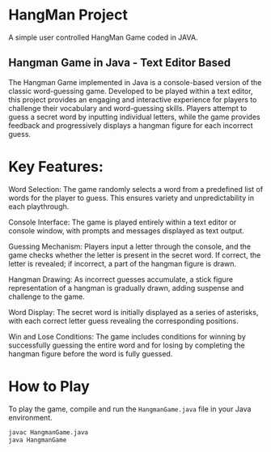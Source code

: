 # HangMan Project
A simple user controlled HangMan Game coded in JAVA.

## Hangman Game in Java - Text Editor Based

The Hangman Game implemented in Java is a console-based version of the classic word-guessing game. Developed to be played within a text editor, this project provides an engaging and interactive experience for players to challenge their vocabulary and word-guessing skills. Players attempt to guess a secret word by inputting individual letters, while the game provides feedback and progressively displays a hangman figure for each incorrect guess.

# Key Features:

Word Selection: The game randomly selects a word from a predefined list of words for the player to guess. This ensures variety and unpredictability in each playthrough.

Console Interface: The game is played entirely within a text editor or console window, with prompts and messages displayed as text output.

Guessing Mechanism: Players input a letter through the console, and the game checks whether the letter is present in the secret word. If correct, the letter is revealed; if incorrect, a part of the hangman figure is drawn.

Hangman Drawing: As incorrect guesses accumulate, a stick figure representation of a hangman is gradually drawn, adding suspense and challenge to the game.

Word Display: The secret word is initially displayed as a series of asterisks, with each correct letter guess revealing the corresponding positions.

Win and Lose Conditions: The game includes conditions for winning by successfully guessing the entire word and for losing by completing the hangman figure before the word is fully guessed.

# How to Play

To play the game, compile and run the `HangmanGame.java` file in your Java environment.

```bash
javac HangmanGame.java
java HangmanGame
